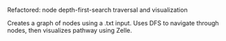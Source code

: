 Refactored: node depth-first-search traversal and visualization

Creates a graph of nodes using a .txt input. Uses DFS to navigate through nodes, then visualizes pathway using Zelle.
